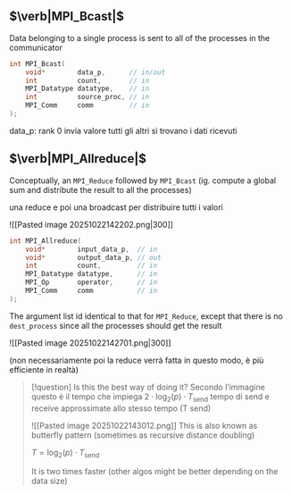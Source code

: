 ## $\verb|MPI_Bcast|$
Data belonging to a single process is sent to all of the processes in the communicator

```c
int MPI_Bcast(
	void*        data_p,      // in/out
	int          count,       // in
	MPI_Datatype datatype,    // in
	int          source_proc, // in
	MPI_Comm     comm         // in
);
```

data_p: rank 0 invia valore tutti gli altri si trovano i dati ricevuti

## $\verb|MPI_Allreduce|$
Conceptually, an `MPI_Reduce` followed by `MPI_Bcast` (ig. compute a global sum and distribute the result to all the processes)

una reduce e poi una broadcast per distribuire tutti i valori

![[Pasted image 20251022142202.png|300]]

```c
int MPI_Allreduce(
	void*        input_data_p,  // in
	void*        output_data_p, // out
	int          count,         // in
	MPI_Datatype datatype,      // in
	MPI_Op       operator,      // in
	MPI_Comm     comm           // in
);
```

The argument list id identical to that for `MPI_Reduce`, except that there is no `dest_process` since all the processes should get the result

![[Pasted image 20251022142701.png|300]]

(non necessariamente poi la reduce verrà fatta in questo modo, è più efficiente in realtà)

>[!question] Is this the best way of doing it?
>Secondo l’immagine questo è il tempo che impiega
>$2\cdot \log_{2}(p)\cdot T_{\text{send}}$ tempo di send e receive approssimate allo stesso tempo (T send)
>
>![[Pasted image 20251022143012.png]]
>This is also known as butterfly pattern (sometimes as recursive distance doubling)
>
>$T=\log_{2}(p)\cdot T_{\text{send}}$
>
>It is two times faster (other algos might be better depending on the data size)

